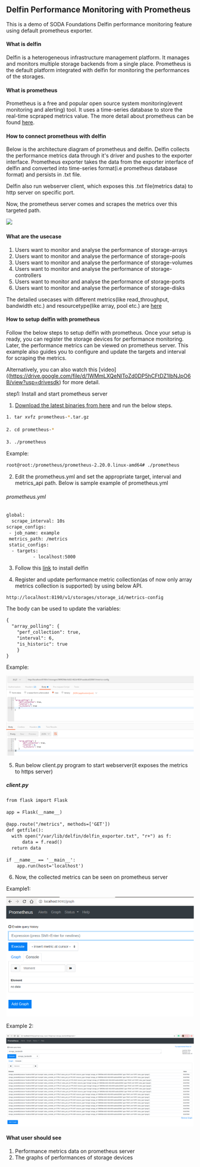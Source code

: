 ## Delfin Performance Monitoring with Prometheus

This is a demo of SODA Foundations Delfin performance monitoring feature using default prometheus exporter.

#### What is delfin
Delfin is a heterogeneous infrastructure management platform. It manages and monitors multiple storage backends from a single place. Prometheus is the default platform integrated with delfin for monitoring the performances of the storages.

#### What is prometheus

Prometheus is a free and popular open source system monitoring(event monitoring and alerting) tool. It uses a time-series database to store the real-time scpraped metrics value. The more detail about prometheus can be found [here](https://prometheus.io/).

#### How to connect prometheus with delfin

Below is the architecture diagram of prometheus and delfin. Delfin collects the performance metrics data through it's driver and pushes to the exporter interface. Prometheus exporter takes the data from the exporter interface of delfin and converted into time-series format(i.e prometheus database format) and persists in .txt file.

Delfin also run webserver client, which exposes this .txt file(metrics data) to http server on specific port.

Now, the prometheus server comes and scrapes the metrics over this targeted path.

![](/DelfinPerformance/delfin_architecture_with_prometheus.jpg)

#### What are the usecase
1. Users want to monitor and analyse the performance of storage-arrays
2. Users want to monitor and analyse the performance of storage-pools
3. Users want to monitor and analyse the performance of storage-volumes
4. Users want to monitor and analyse the performance of storage-controllers
5. Users want to monitor and analyse the performance of storage-ports
6. Users want to monitor and analyse the performance of storage-disks

The detailed usecases with different metrics(like read_throughput, bandwidth etc.) and resourcetype(like array, pool etc.) are [here](https://github.com/sodafoundation/design-specs/blob/dcdee7b67d4a4ee74f065f00b2e93efb22f2493a/specs/SIM/PerfomanceMontoringDesign.md)

#### How to setup delfin with prometheus

  Follow the below steps to setup delfin with prometheus. Once your setup is ready, you can register the storage devices for performance monitoring. Later, the performance metrics can be viewed on prometheus server. This example also guides you to configure and update the targets and interval for scraping the metrics.

  Alternatively, you can also watch this [video]((https://drive.google.com/file/d/1WMmLXQeNlToZd0DP5hCFtDZ1IbNJpO6B/view?usp=drivesdk) for more detail.


step1: Install and start prometheus server

1. [Download the latest binaries from here](https://prometheus.io/download/) and run the below steps.

  ```sh
  1. tar xvfz prometheus-*.tar.gz

  2. cd prometheus-*

  3. ./prometheus
  ```
Example:
```sh
root@root:/prometheus/prometheus-2.20.0.linux-amd64# ./prometheus
```

2. Edit the prometheus.yml and set the appropriate target, interval and metrics_api   path. Below is sample example of prometheus.yml

  ###### prometheus.yml

  ```
  global:
    scrape_interval: 10s
  scrape_configs:
   - job_name: example
   metrics_path: /metrics
   static_configs:
    - targets:
            - localhost:5000
  ```

3. Follow this [link](https://github.com/sodafoundation/delfin/blob/master/installer/README.md) to install delfin


4. Register and update performance metric collection(as of now only array metrics collection is supported) by using below API.
```
http://localhost:8190/v1/storages/storage_id/metrics-config
```
The body can be used to update the variables:
```
{
  "array_polling": {
    "perf_collection": true,
    "interval": 6,
    "is_historic": true
    }
}
```
Example:

  ![](/DelfinPerformance/metri-config-api.png)

5. Run below client.py program to start webserver(it exposes the metrics to https server)

  ##### client.py

  ```
  from flask import Flask

  app = Flask(__name__)

  @app.route("/metrics", methods=['GET'])
  def getfile():
    with open("/var/lib/delfin/delfin_exporter.txt", "r+") as f:
        data = f.read()
    return data

  if __name__ == '__main__':
      app.run(host='localhost')
  ```

6. Now, the collected metrics can be seen on prometheus server

  Example1:

  ![](/DelfinPerformance/prometheus_dashboard.png)

  Example 2:

  ![](/DelfinPerformance/prometheus_dashboard2.png)

#### What user should see
  1. Performance metrics data on prometheus server
  2. The graphs of performances of storage devices
